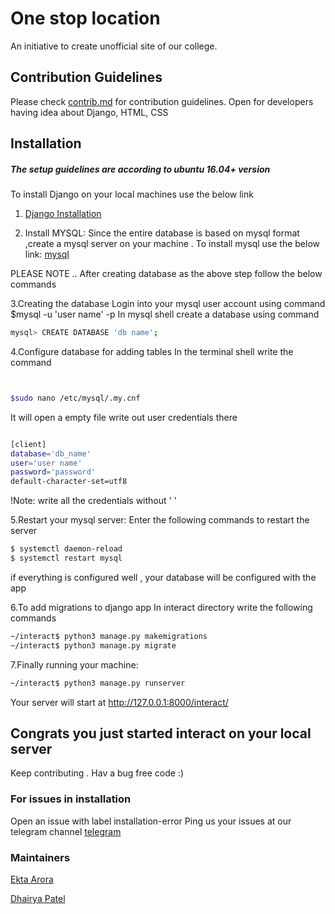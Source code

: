 # One stop location
An initiative to create unofficial site of our college.

## Contribution Guidelines 
Please check [contrib.md](https://github.com/DSC-IIIT-Surat/Interact/blob/main/contrib.md) for contribution guidelines. Open for developers having idea about Django, HTML, CSS 


## Installation

##### The setup guidelines are according to ubuntu 16.04+ version 

To install Django on your local machines use the below link

1. [Django Installation](https://www.digitalocean.com/community/tutorials/how-to-install-django-and-set-up-a-development-environment-on-ubuntu-16-04)

2. Install MYSQL: 
   Since the entire database is based on mysql format ,create a mysql server on your machine . To install mysql use the below link:
   [mysql](https://www.digitalocean.com/community/tutorials/how-to-create-a-django-app-and-connect-it-to-a-database)
 
PLEASE NOTE ..
After creating database as the above step follow the below commands
 
 3.Creating the database
 Login into your mysql user account using command $mysql -u 'user name' -p
 In mysql shell create a database using command 
 
 ```bash
 mysql> CREATE DATABASE 'db name';
 ```
 4.Configure database for adding tables
 In the terminal shell write the command 
 ```bash


 $sudo nano /etc/mysql/.my.cnf
 ```
 It will open a empty file write out user credentials there
 ```bash
 
 [client]
 database='db_name'    
 user='user name'
 password='password'
 default-character-set=utf8
 ```
 !Note: write all the credentials without ' '
 
 5.Restart your mysql server:
 Enter the following commands to restart the server
 ```bash
 $ systemctl daemon-reload
 $ systemctl restart mysql
 ```
 if everything is configured well , your database will be configured with the app
 
 6.To add migrations to django app
 In interact directory write the following commands
 ```bash
 ~/interact$ python3 manage.py makemigrations
 ~/interact$ python3 manage.py migrate
 ```
 7.Finally running your machine:
 ```bash
 ~/interact$ python3 manage.py runserver
 ```
 Your server will start at http://127.0.0.1:8000/interact/
 
 ## Congrats you just started interact on your local server
 Keep contributing . Hav a bug free code :)
 
 ### For issues in installation 
 Open an issue with label installation-error 
 Ping us your issues at our telegram channel [telegram](https://t.me/DscIIITSurat)
 
 ### Maintainers 
 [Ekta Arora](https://github.com/ektaarora3501)
 
 [Dhairya Patel](https://github.com/AAA530/)
 
